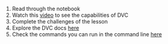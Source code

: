 1. Read through the notebook
2. Watch this [video](https://www.youtube.com/watch?v=UbL7VUpv1Bs&t=3s) to see the capabilities of DVC
3. Complete the challenges of the lesson
4. Explore the DVC docs [here](https://dvc.org/doc)
5. Check the commands you can run in the command line [here](https://dvc.org/doc/command-reference)